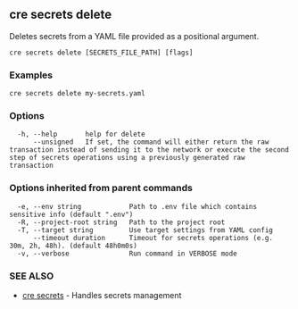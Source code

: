## cre secrets delete

Deletes secrets from a YAML file provided as a positional argument.

```
cre secrets delete [SECRETS_FILE_PATH] [flags]
```

### Examples

```
cre secrets delete my-secrets.yaml
```

### Options

```
  -h, --help       help for delete
      --unsigned   If set, the command will either return the raw transaction instead of sending it to the network or execute the second step of secrets operations using a previously generated raw transaction
```

### Options inherited from parent commands

```
  -e, --env string            Path to .env file which contains sensitive info (default ".env")
  -R, --project-root string   Path to the project root
  -T, --target string         Use target settings from YAML config
      --timeout duration      Timeout for secrets operations (e.g. 30m, 2h, 48h). (default 48h0m0s)
  -v, --verbose               Run command in VERBOSE mode
```

### SEE ALSO

* [cre secrets](cre_secrets.md)	 - Handles secrets management

